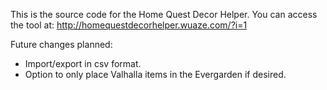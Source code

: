 This is the source code for the Home Quest Decor Helper. You can access the tool at: http://homequestdecorhelper.wuaze.com/?i=1

Future changes planned:
* Import/export in csv format.
* Option to only place Valhalla items in the Evergarden if desired.
